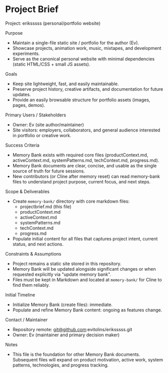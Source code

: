 # Project Brief

Project: eriksssss (personal/portfolio website)

Purpose

- Maintain a single-file static site / portfolio for the author (Ev).
- Showcase projects, animation work, music, mixtapes, and development experiments.
- Serve as the canonical personal website with minimal dependencies (static HTML/CSS + small JS assets).

Goals

- Keep site lightweight, fast, and easily maintainable.
- Preserve project history, creative artifacts, and documentation for future updates.
- Provide an easily browsable structure for portfolio assets (images, pages, demos).

Primary Users / Stakeholders

- Owner: Ev (site author/maintainer)
- Site visitors: employers, collaborators, and general audience interested in portfolio or creative work.

Success Criteria

- Memory Bank exists with required core files (productContext.md, activeContext.md, systemPatterns.md, techContext.md, progress.md).
- Memory Bank documents are clear, concise, and usable as the single source of truth for future sessions.
- New contributors (or Cline after memory reset) can read memory-bank files to understand project purpose, current focus, and next steps.

Scope & Deliverables

- Create `memory-bank/` directory with core markdown files:
  - projectbrief.md (this file)
  - productContext.md
  - activeContext.md
  - systemPatterns.md
  - techContext.md
  - progress.md
- Populate initial content for all files that captures project intent, current status, and next actions.

Constraints & Assumptions

- Project remains a static site stored in this repository.
- Memory Bank will be updated alongside significant changes or when requested explicitly via "update memory bank".
- Files must be kept in Markdown and located at `memory-bank/` for Cline to find them reliably.

Initial Timeline

- Initialize Memory Bank (create files): immediate.
- Populate and refine Memory Bank content: ongoing as features change.

Contact / Maintainer

- Repository remote: git@github.com:evitolins/eriksssss.git
- Owner: Ev (maintainer and primary decision maker)

Notes

- This file is the foundation for other Memory Bank documents. Subsequent files will expand on product motivation, active work, system patterns, technologies, and progress tracking.
